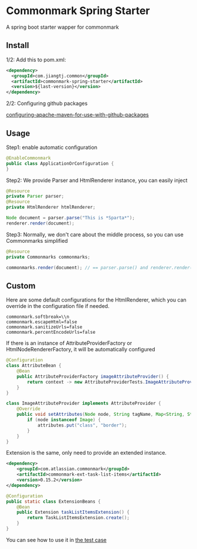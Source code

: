 # Commonmark Spring Starter
A spring boot starter wapper for commonmark

## Install

1/2: Add this to pom.xml:

```xml
<dependency>
  <groupId>com.jiangtj.common</groupId>
  <artifactId>commonmark-spring-starter</artifactId>
  <version>${last-version}</version>
</dependency>
```

2/2: Configuring github packages

[configuring-apache-maven-for-use-with-github-packages](https://docs.github.com/en/packages/guides/configuring-apache-maven-for-use-with-github-packages)


## Usage

Step1: enable automatic configuration
```java
@EnableCommonmark
public class ApplicationOrConfiguration {
}
```

Step2: We provide Parser and HtmlRenderer instance, you can easily inject

```java
@Resource
private Parser parser;
@Resource
private HtmlRenderer htmlRenderer;

Node document = parser.parse("This is *Sparta*");
renderer.render(document);
```

Step3: Normally, we don't care about the middle process, so you can use Commonmarks simplified

```java
@Resource
private Commonmarks commonmarks;

commonmarks.render(document); // == parser.parse() and renderer.render()
```

## Custom

Here are some default configurations for the HtmlRenderer, which you can override in the configuration file if needed.

```properties
commonmark.softbreak=\\n
commonmark.escapeHtml=false
commonmark.sanitizeUrls=false
commonmark.percentEncodeUrls=false
```

If there is an instance of AttributeProviderFactory or HtmlNodeRendererFactory, it will be automatically configured

```java
@Configuration
class AttributeBean {
    @Bean
    public AttributeProviderFactory imageAttributeProvider() {
        return context -> new AttributeProviderTests.ImageAttributeProvider();
    }
}

class ImageAttributeProvider implements AttributeProvider {
    @Override
    public void setAttributes(Node node, String tagName, Map<String, String> attributes) {
        if (node instanceof Image) {
            attributes.put("class", "border");
        }
    }
}
```

Extension is the same, only need to provide an extended instance.

```xml
<dependency>
    <groupId>com.atlassian.commonmark</groupId>
    <artifactId>commonmark-ext-task-list-items</artifactId>
    <version>0.15.2</version>
</dependency>
```

```java
@Configuration
public static class ExtensionBeans {
    @Bean
    public Extension taskListItemsExtension() {
        return TaskListItemsExtension.create();
    }
}
```

You can see how to use it in [the test case](https://github.com/jiangtj-lab/commonmark-spring-starter/tree/master/src/test/java/com/jiangtj/common/commonmarkspringstarter)
